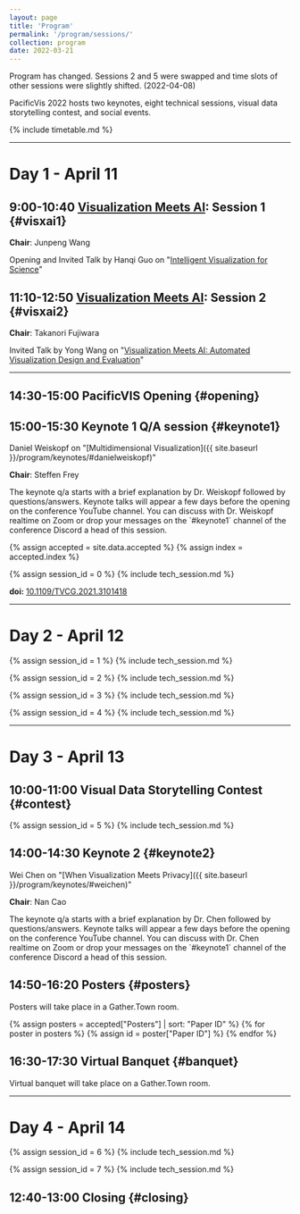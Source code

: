```yaml
---
layout: page
title: 'Program'
permalink: '/program/sessions/'
collection: program
date: 2022-03-21
---
```


<span class="attention">Program has changed.</span>  Sessions 2 and 5 were swapped and time slots of other sessions were slightly shifted.  (2022-04-08)

PacificVis 2022 hosts two keynotes, eight technical sessions, visual data storytelling contest, and social events.

{% include timetable.md %}

---

# Day 1 - April 11

## 9:00-10:40 [Visualization Meets AI]({{site.baseurl}}/program/visxai/): Session 1 {#visxai1}

**Chair**: Junpeng Wang

Opening and Invited Talk by Hanqi Guo on "[Intelligent Visualization for Science]({{site.baseurl}}/program/visxai/#hanqi_guo)"

<paper data-paper_id="visxai-4033"></paper>

<paper data-paper_id="visxai-6403"></paper>

## 11:10-12:50 [Visualization Meets AI]({{site.baseurl}}/program/visxai/): Session 2 {#visxai2}

**Chair**: Takanori Fujiwara

Invited Talk by Yong Wang on "[Visualization Meets AI: Automated Visualization Design and Evaluation]({{site.baseurl}}/program/visxai/#yong_wang)"

<paper data-paper_id="visxai-9591"></paper>

<paper data-paper_id="visxai-5160"></paper>

---
## 14:30-15:00 PacificVIS Opening {#opening}

## 15:00-15:30 Keynote 1 Q/A session {#keynote1}

Daniel Weiskopf on "[Multidimensional Visualization]({{ site.baseurl }}/program/keynotes/#danielweiskopf)"

**Chair**: Steffen Frey

<p class="notice">The keynote q/a starts with a brief explanation by Dr. Weiskopf followed by questions/answers.   Keynote talks will appear a few days before the opening on the conference YouTube channel.  You can discuss with Dr. Weiskopf realtime on Zoom or drop your messages on the `#keynote1` channel of the conference Discord a head of this session.</p>

{% assign accepted = site.data.accepted %}
{% assign index = accepted.index %}

{% assign session_id = 0 %}
{% include tech_session.md %}

**doi:** [10.1109/TVCG.2021.3101418](https://doi.org/10.1109/TVCG.2021.3101418)

---
# Day 2 - April 12

{% assign session_id = 1 %}
{% include tech_session.md %}

{% assign session_id = 2 %}
{% include tech_session.md %}

{% assign session_id = 3 %}
{% include tech_session.md %}

{% assign session_id = 4 %}
{% include tech_session.md %}

---
# Day 3 - April 13

## 10:00-11:00 Visual Data Storytelling Contest {#contest}

{% assign session_id = 5 %}
{% include tech_session.md %}

## 14:00-14:30 Keynote 2 {#keynote2}

Wei Chen on "[When Visualization Meets Privacy]({{ site.baseurl }}/program/keynotes/#weichen)"

**Chair**: Nan Cao

<p class="notice">The keynote q/a starts with a brief explanation by Dr. Chen followed by questions/answers.  Keynote talks will appear a few days before the opening on the conference YouTube channel.  You can discuss with Dr. Chen realtime on Zoom or drop your messages on the `#keynote1` channel of the conference Discord a head of this session.</p>

## 14:50-16:20 Posters {#posters}

Posters will take place in a Gather.Town room.

{% assign posters = accepted["Posters"] | sort: "Paper ID" %}
{% for poster in posters %}
{% assign id = poster["Paper ID"] %}
<paper data-paper_id="{{id}}"></paper>
{% endfor %}

## 16:30-17:30 Virtual Banquet {#banquet}

Virtual banquet will take place on a Gather.Town room.

---
# Day 4 - April 14

{% assign session_id = 6 %}
{% include tech_session.md %}

{% assign session_id = 7 %}
{% include tech_session.md %}

## 12:40-13:00 Closing {#closing}

<script src="https://unpkg.com/vue@3"></script>
<script type="text/javascript" src="/pvis2022/assets/javascripts/accepted.json.js"></script>
<script type="text/javascript" src="/pvis2022/assets/javascripts/preview.json.js"></script>
<script type="text/javascript" src="/pvis2022/assets/javascripts/accepted.js"></script>
